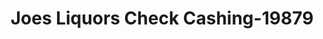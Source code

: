 ---
f_zip-code: 33054
f_state-code: FL
title: Joes Liquors Check Cashing-19879
f_phone: 305-685-5053
f_city-only: Opa Locka
f_address: 14465 Nw 22nd Ave Opa Locka
f_location-unique-id: '19879'
slug: joes-liquors-check-cashing-19879
updated-on: '2024-05-30T13:46:58.046Z'
created-on: '2024-05-30T13:36:59.803Z'
published-on: '2024-05-30T13:54:32.469Z'
f_city-state: cms/city/opa-locka-fl.md
f_company: cms/company/joes-liquors-check-cashing.md
f_state: cms/state/florida.md
layout: '[payday-loan].html'
tags: payday-loan
---